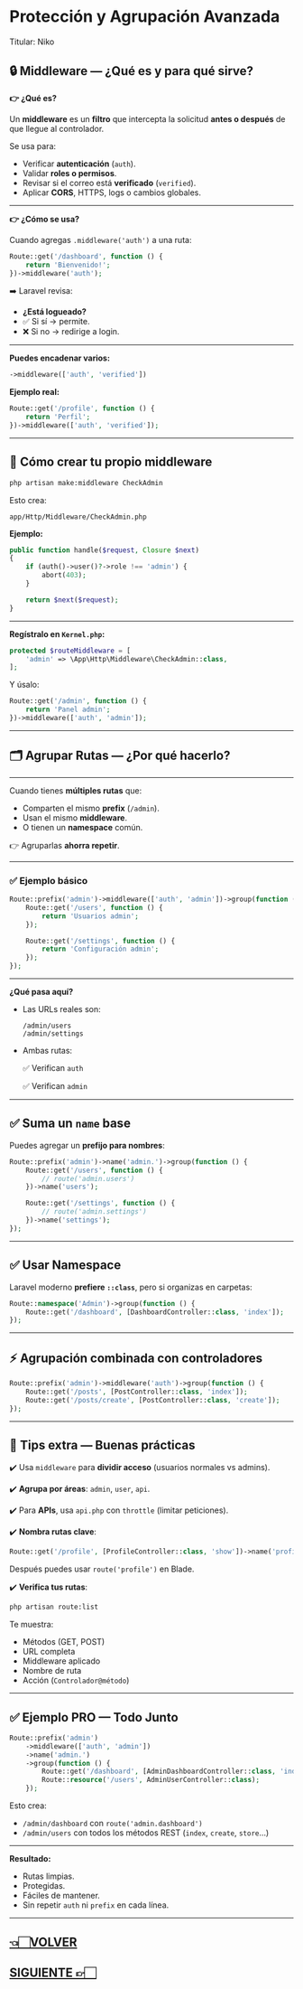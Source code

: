 # Protección y Agrupación Avanzada

Titular: Niko

## 🔒 **Middleware — ¿Qué es y para qué sirve?**

**👉 ¿Qué es?**

Un **middleware** es un **filtro** que intercepta la solicitud **antes o después** de que llegue al controlador.

Se usa para:

- Verificar **autenticación** (`auth`).
- Validar **roles o permisos**.
- Revisar si el correo está **verificado** (`verified`).
- Aplicar **CORS**, HTTPS, logs o cambios globales.

---

**👉 ¿Cómo se usa?**

Cuando agregas `.middleware('auth')` a una ruta:

```php
Route::get('/dashboard', function () {
    return 'Bienvenido!';
})->middleware('auth');

```

➡️ Laravel revisa:

- **¿Está logueado?**
- ✅ Si sí → permite.
- ❌ Si no → redirige a login.

---

**Puedes encadenar varios:**

```php
->middleware(['auth', 'verified'])

```

**Ejemplo real:**

```php
Route::get('/profile', function () {
    return 'Perfil';
})->middleware(['auth', 'verified']);

```

---

## 📌 **Cómo crear tu propio middleware**

```bash
php artisan make:middleware CheckAdmin

```

Esto crea:

```
app/Http/Middleware/CheckAdmin.php

```

**Ejemplo:**

```php
public function handle($request, Closure $next)
{
    if (auth()->user()?->role !== 'admin') {
        abort(403);
    }

    return $next($request);
}

```

---

**Regístralo en `Kernel.php`:**

```php
protected $routeMiddleware = [
    'admin' => \App\Http\Middleware\CheckAdmin::class,
];

```

Y úsalo:

```php
Route::get('/admin', function () {
    return 'Panel admin';
})->middleware(['auth', 'admin']);

```

---

## 🗂️ **Agrupar Rutas — ¿Por qué hacerlo?**

---

Cuando tienes **múltiples rutas** que:

- Comparten el mismo **prefix** (`/admin`).
- Usan el mismo **middleware**.
- O tienen un **namespace** común.

👉 Agruparlas **ahorra repetir**.

---

### ✅ **Ejemplo básico**

```php
Route::prefix('admin')->middleware(['auth', 'admin'])->group(function () {
    Route::get('/users', function () {
        return 'Usuarios admin';
    });

    Route::get('/settings', function () {
        return 'Configuración admin';
    });
});

```

---

**¿Qué pasa aquí?**

- Las URLs reales son:
    
    ```
    /admin/users
    /admin/settings
    
    ```
    
- Ambas rutas:
    
    ✅ Verifican `auth`
    
    ✅ Verifican `admin`
    

---

## ✅ **Suma un `name` base**

Puedes agregar un **prefijo para nombres**:

```php
Route::prefix('admin')->name('admin.')->group(function () {
    Route::get('/users', function () {
        // route('admin.users')
    })->name('users');

    Route::get('/settings', function () {
        // route('admin.settings')
    })->name('settings');
});

```

---

## ✅ **Usar Namespace**

Laravel moderno **prefiere `::class`**, pero si organizas en carpetas:

```php
Route::namespace('Admin')->group(function () {
    Route::get('/dashboard', [DashboardController::class, 'index']);
});

```

---

## ⚡ **Agrupación combinada con controladores**

```php
Route::prefix('admin')->middleware('auth')->group(function () {
    Route::get('/posts', [PostController::class, 'index']);
    Route::get('/posts/create', [PostController::class, 'create']);
});

```

---

## 🔑 **Tips extra — Buenas prácticas**

✔️ Usa `middleware` para **dividir acceso** (usuarios normales vs admins).

✔️ **Agrupa por áreas**: `admin`, `user`, `api`.

✔️ Para **APIs**, usa `api.php` con `throttle` (limitar peticiones).

✔️ **Nombra rutas clave**:

```php
Route::get('/profile', [ProfileController::class, 'show'])->name('profile');

```

Después puedes usar `route('profile')` en Blade.

✔️ **Verifica tus rutas**:

```bash
php artisan route:list

```

Te muestra:

- Métodos (GET, POST)
- URL completa
- Middleware aplicado
- Nombre de ruta
- Acción (`Controlador@método`)

---

## ✅ **Ejemplo PRO — Todo Junto**

```php
Route::prefix('admin')
    ->middleware(['auth', 'admin'])
    ->name('admin.')
    ->group(function () {
        Route::get('/dashboard', [AdminDashboardController::class, 'index'])->name('dashboard');
        Route::resource('/users', AdminUserController::class);
    });

```

Esto crea:

- `/admin/dashboard` con `route('admin.dashboard')`
- `/admin/users` con todos los métodos REST (`index`, `create`, `store`…)

---

**Resultado:**

- Rutas limpias.
- Protegidas.
- Fáciles de mantener.
- Sin repetir `auth` ni `prefix` en cada línea.

---

## [👈🏻VOLVER](Para%CC%81metros%20y%20Nombres%20227d9e22edae80849690c196afe2811e.md)

## [SIGUIENTE 👉🏻](Controladores%20%C2%BFque%20son%20y%20como%20crearlos%20227d9e22edae80ce9fb4ee4361e22b29.md)